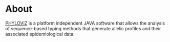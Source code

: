 # About 

[PHYLOViZ](http://www.phyloviz.net) is a platform independent JAVA software that allows the analysis of sequence-based typing methods that generate allelic profiles and their associated epidemiological data.

